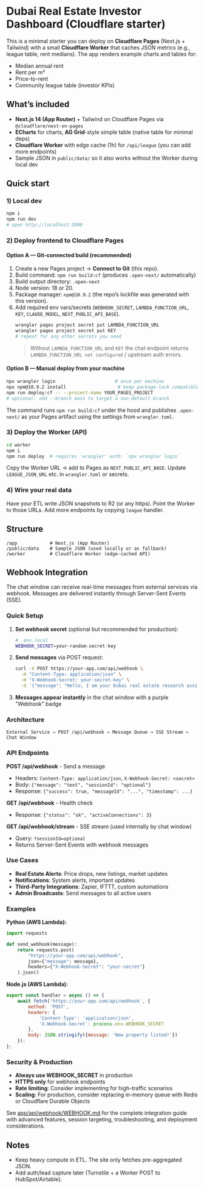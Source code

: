 # Dubai Real Estate Investor Dashboard (Cloudflare starter)

This is a minimal starter you can deploy on **Cloudflare Pages** (Next.js + Tailwind) with a small **Cloudflare Worker** that caches JSON metrics (e.g., league table, rent medians). The app renders example charts and tables for:
- Median annual rent
- Rent per m²
- Price-to-rent
- Community league table (investor KPIs)

## What’s included
- **Next.js 14 (App Router)** + Tailwind on Cloudflare Pages via `@cloudflare/next-on-pages`
- **ECharts** for charts, **AG Grid**-style simple table (native table for minimal deps)
- **Cloudflare Worker** with edge cache (1h) for `/api/league` (you can add more endpoints)
- Sample JSON in `public/data/` so it also works without the Worker during local dev

## Quick start

### 1) Local dev
```bash
npm i
npm run dev
# open http://localhost:3000
```

### 2) Deploy frontend to Cloudflare Pages

#### Option A — Git-connected build (recommended)
1. Create a new Pages project → **Connect to Git** (this repo).
2. Build command: `npm run build:cf` (produces `.open-next/` automatically)
3. Build output directory: `.open-next`
4. Node version: 18 or 20.
5. Package manager: `npm@10.9.2` (the repo’s lockfile was generated with this version).
6. Add required env vars/secrets (`WEBHOOK_SECRET`, `LAMBDA_FUNCTION_URL`, `KEY`, `CLAUDE_MODEL`, `NEXT_PUBLIC_API_BASE`).
    ```bash
    wrangler pages project secret put LAMBDA_FUNCTION_URL
    wrangler pages project secret put KEY
    # repeat for any other secrets you need
    ```
    > Without `LAMBDA_FUNCTION_URL` and `KEY` the chat endpoint returns `LAMBDA_FUNCTION_URL not configured` / upstream auth errors.

#### Option B — Manual deploy from your machine
```bash
npx wrangler login                      # once per machine
npx npm@10.9.2 install                   # keep package-lock compatible with Pages build runner
npm run deploy:cf -- --project-name YOUR_PAGES_PROJECT
# optional: add --branch main to target a non-default branch
```
The command runs `npm run build:cf` under the hood and publishes `.open-next/` as your Pages artifact using the settings from `wrangler.toml`.

### 3) Deploy the Worker (API)
```bash
cd worker
npm i
npm run deploy  # requires 'wrangler' auth: `npx wrangler login`
```
Copy the Worker URL → add to Pages as `NEXT_PUBLIC_API_BASE`. Update `LEAGUE_JSON_URL` etc. in `wrangler.toml` or secrets.

### 4) Wire your real data
Have your ETL write JSON snapshots to R2 (or any https). Point the Worker to those URLs. Add more endpoints by copying `league` handler.

## Structure
```
/app            # Next.js (App Router)
/public/data    # Sample JSON (used locally or as fallback)
/worker         # Cloudflare Worker (edge-cached API)
```

## Webhook Integration

The chat window can receive real-time messages from external services via webhook. Messages are delivered instantly through Server-Sent Events (SSE).

### Quick Setup

1. **Set webhook secret** (optional but recommended for production):
   ```bash
   # .env.local
   WEBHOOK_SECRET=your-random-secret-key
   ```

2. **Send messages** via POST request:
   ```bash
   curl -X POST https://your-app.com/api/webhook \
     -H "Content-Type: application/json" \
     -H "X-Webhook-Secret: your-secret-key" \
     -d '{"message": "Hello, I am your Dubai real estate research assistant. What can I do for you today?"}'
   ```

3. **Messages appear instantly** in the chat window with a purple "Webhook" badge

### Architecture

```
External Service → POST /api/webhook → Message Queue → SSE Stream → Chat Window
```

### API Endpoints

**POST /api/webhook** - Send a message
- Headers: `Content-Type: application/json`, `X-Webhook-Secret: <secret>`
- Body: `{"message": "text", "sessionId": "optional"}`
- Response: `{"success": true, "messageId": "...", "timestamp": ...}`

**GET /api/webhook** - Health check
- Response: `{"status": "ok", "activeConnections": 3}`

**GET /api/webhook/stream** - SSE stream (used internally by chat window)
- Query: `?sessionId=optional`
- Returns Server-Sent Events with webhook messages

### Use Cases

- **Real Estate Alerts**: Price drops, new listings, market updates
- **Notifications**: System alerts, important updates
- **Third-Party Integrations**: Zapier, IFTTT, custom automations
- **Admin Broadcasts**: Send messages to all active users

### Examples

**Python (AWS Lambda):**
```python
import requests

def send_webhook(message):
    return requests.post(
        "https://your-app.com/api/webhook",
        json={"message": message},
        headers={"X-Webhook-Secret": "your-secret"}
    ).json()
```

**Node.js (AWS Lambda):**
```javascript
export const handler = async () => {
    await fetch('https://your-app.com/api/webhook', {
        method: 'POST',
        headers: {
            'Content-Type': 'application/json',
            'X-Webhook-Secret': process.env.WEBHOOK_SECRET
        },
        body: JSON.stringify({message: 'New property listed!'})
    });
};
```

### Security & Production

- **Always use WEBHOOK_SECRET** in production
- **HTTPS only** for webhook endpoints
- **Rate limiting**: Consider implementing for high-traffic scenarios
- **Scaling**: For production, consider replacing in-memory queue with Redis or Cloudflare Durable Objects

See [app/api/webhook/WEBHOOK.md](app/api/webhook/WEBHOOK.md) for the complete integration guide with advanced features, session targeting, troubleshooting, and deployment considerations.

## Notes
- Keep heavy compute in ETL. The site only fetches pre-aggregated JSON.
- Add auth/lead capture later (Turnstile + a Worker POST to HubSpot/Airtable).
